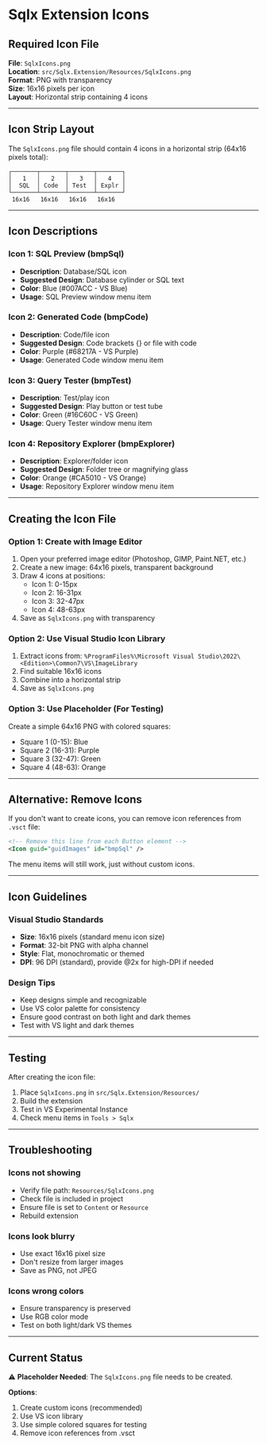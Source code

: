 # Sqlx Extension Icons

## Required Icon File

**File**: `SqlxIcons.png`  
**Location**: `src/Sqlx.Extension/Resources/SqlxIcons.png`  
**Format**: PNG with transparency  
**Size**: 16x16 pixels per icon  
**Layout**: Horizontal strip containing 4 icons

---

## Icon Strip Layout

The `SqlxIcons.png` file should contain 4 icons in a horizontal strip (64x16 pixels total):

```
┌───────┬───────┬───────┬───────┐
│   1   │   2   │   3   │   4   │
│  SQL  │ Code  │ Test  │ Explr │
└───────┴───────┴───────┴───────┘
 16x16   16x16   16x16   16x16
```

---

## Icon Descriptions

### Icon 1: SQL Preview (bmpSql)
- **Description**: Database/SQL icon
- **Suggested Design**: Database cylinder or SQL text
- **Color**: Blue (#007ACC - VS Blue)
- **Usage**: SQL Preview window menu item

### Icon 2: Generated Code (bmpCode)
- **Description**: Code/file icon
- **Suggested Design**: Code brackets {} or file with code
- **Color**: Purple (#68217A - VS Purple)
- **Usage**: Generated Code window menu item

### Icon 3: Query Tester (bmpTest)
- **Description**: Test/play icon
- **Suggested Design**: Play button or test tube
- **Color**: Green (#16C60C - VS Green)
- **Usage**: Query Tester window menu item

### Icon 4: Repository Explorer (bmpExplorer)
- **Description**: Explorer/folder icon
- **Suggested Design**: Folder tree or magnifying glass
- **Color**: Orange (#CA5010 - VS Orange)
- **Usage**: Repository Explorer window menu item

---

## Creating the Icon File

### Option 1: Create with Image Editor
1. Open your preferred image editor (Photoshop, GIMP, Paint.NET, etc.)
2. Create a new image: 64x16 pixels, transparent background
3. Draw 4 icons at positions:
   - Icon 1: 0-15px
   - Icon 2: 16-31px
   - Icon 3: 32-47px
   - Icon 4: 48-63px
4. Save as `SqlxIcons.png` with transparency

### Option 2: Use Visual Studio Icon Library
1. Extract icons from: `%ProgramFiles%\Microsoft Visual Studio\2022\<Edition>\Common7\VS\ImageLibrary`
2. Find suitable 16x16 icons
3. Combine into a horizontal strip
4. Save as `SqlxIcons.png`

### Option 3: Use Placeholder (For Testing)
Create a simple 64x16 PNG with colored squares:
- Square 1 (0-15): Blue
- Square 2 (16-31): Purple
- Square 3 (32-47): Green
- Square 4 (48-63): Orange

---

## Alternative: Remove Icons

If you don't want to create icons, you can remove icon references from `.vsct` file:

```xml
<!-- Remove this line from each Button element -->
<Icon guid="guidImages" id="bmpSql" />
```

The menu items will still work, just without custom icons.

---

## Icon Guidelines

### Visual Studio Standards
- **Size**: 16x16 pixels (standard menu icon size)
- **Format**: 32-bit PNG with alpha channel
- **Style**: Flat, monochromatic or themed
- **DPI**: 96 DPI (standard), provide @2x for high-DPI if needed

### Design Tips
- Keep designs simple and recognizable
- Use VS color palette for consistency
- Ensure good contrast on both light and dark themes
- Test with VS light and dark themes

---

## Testing

After creating the icon file:

1. Place `SqlxIcons.png` in `src/Sqlx.Extension/Resources/`
2. Build the extension
3. Test in VS Experimental Instance
4. Check menu items in `Tools > Sqlx`

---

## Troubleshooting

### Icons not showing
- Verify file path: `Resources/SqlxIcons.png`
- Check file is included in project
- Ensure file is set to `Content` or `Resource`
- Rebuild extension

### Icons look blurry
- Use exact 16x16 pixel size
- Don't resize from larger images
- Save as PNG, not JPEG

### Icons wrong colors
- Ensure transparency is preserved
- Use RGB color mode
- Test on both light/dark VS themes

---

## Current Status

⚠️ **Placeholder Needed**: The `SqlxIcons.png` file needs to be created.

**Options**:
1. Create custom icons (recommended)
2. Use VS icon library
3. Use simple colored squares for testing
4. Remove icon references from .vsct


